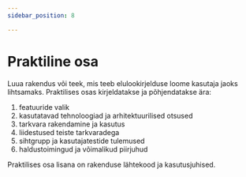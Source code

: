 ```yaml
---
sidebar_position: 8

---
```


# Praktiline osa

Luua rakendus või teek, mis teeb elulookirjelduse loome kasutaja jaoks lihtsamaks. Praktilises osas kirjeldatakse ja põhjendatakse ära:
1. featuuride valik
2. kasutatavad tehnoloogiad ja arhitektuurilised otsused
3. tarkvara rakendamine ja kasutus
4. liidestused teiste tarkvaradega
5. sihtgrupp ja kasutajatestide tulemused
6. haldustoimingud ja võimalikud piirjuhud

Praktilises osa lisana on rakenduse lähtekood ja
kasutusjuhised.